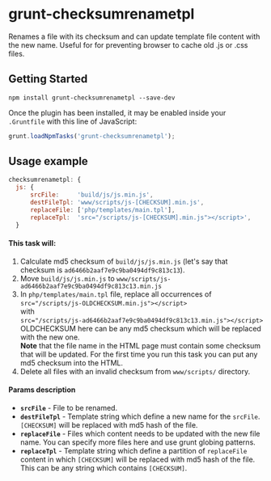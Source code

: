 # grunt-checksumrenametpl
Renames a file with its checksum and can update template file content with the new name.
Useful for for preventing browser to cache old .js or .css files.


## Getting Started
```shell
npm install grunt-checksumrenametpl --save-dev
```
Once the plugin has been installed, it may be enabled inside your `.Gruntfile` with this line of JavaScript:

```js
grunt.loadNpmTasks('grunt-checksumrenametpl');
```


## Usage example
```js
checksumrenametpl: {
  js: {
      srcFile:     'build/js/js.min.js',
      destFileTpl: 'www/scripts/js-[CHECKSUM].min.js',
      replaceFile: ['php/templates/main.tpl'],
      replaceTpl:  'src="/scripts/js-[CHECKSUM].min.js"></script>',
  }
```


#### This task will:
1. Calculate md5 checksum of `build/js/js.min.js` (let's say that checksum is `ad6466b2aaf7e9c9ba0494df9c813c13`).
2. Move `build/js/js.min.js` to `www/scripts/js-ad6466b2aaf7e9c9ba0494df9c813c13.min.js`  
3. In `php/templates/main.tpl` file, replace all occurrences of  
   `src="/scripts/js-OLDCHECKSUM.min.js"></script>`  
   with  
   `src="/scripts/js-ad6466b2aaf7e9c9ba0494df9c813c13.min.js"></script>`  
   OLDCHECKSUM here can be any md5 checksum which will be replaced with the new one.  
   **Note** that the file name in the HTML page must contain some checksum that will be updated. For the first time you run this task you can put any md5 checksum into the HTML.
4. Delete all files with an invalid checksum from `www/scripts/` directory.


#### Params description
* **`srcFile`** - File to be renamed.
* **`destFileTpl`** - Template string which define a new name for the `srcFile`. `[CHECKSUM]` will be replaced with md5 hash of the file.
* **`replaceFile`** - Files which content needs to be updated with the new file name. You can specify more files here and use grunt globing patterns.
* **`replaceTpl`** - Template string which define a partition of `replaceFile` content in which `[CHECKSUM]` will be replaced with md5 hash of the file. This can be any string which contains `[CHECKSUM]`.
